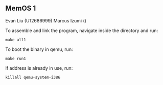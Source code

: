 ## MemOS 1

Evan Liu (U12686999) Marcus Izumi ()

To assemble and link the program, navigate inside the directory and run:

```
make all1 
```

To boot the binary in qemu, run:
```
make run1
```

If address is already in use, run: 
```
killall qemu-system-i386
```


